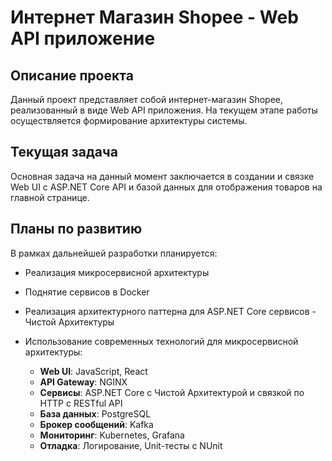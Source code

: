 # Интернет Магазин Shopee - Web API приложение

## Описание проекта
Данный проект представляет собой интернет-магазин Shopee, реализованный в виде Web API приложения. На текущем этапе работы осуществляется формирование архитектуры системы.

## Текущая задача
Основная задача на данный момент заключается в создании и связке Web UI с ASP.NET Core API и базой данных для отображения товаров на главной странице.

## Планы по развитию
В рамках дальнейшей разработки планируется:

- Реализация микросервисной архитектуры
- Поднятие сервисов в Docker
- Реализация архитектурного паттерна для ASP.NET Core сервисов - Чистой Архитектуры
- Использование современных технологий для микросервисной архитектуры:

  - **Web UI**: JavaScript, React
  - **API Gateway**: NGINX
  - **Сервисы**: ASP.NET Core с Чистой Архитектурой и связкой по HTTP с RESTful API
  - **База данных**: PostgreSQL
  - **Брокер сообщений**: Kafka
  - **Мониторинг**: Kubernetes, Grafana
  - **Отладка**: Логирование, Unit-тесты с NUnit
